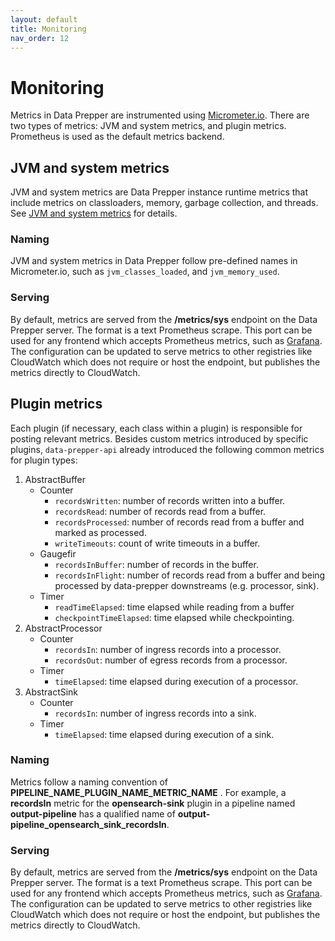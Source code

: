 ```yaml
---
layout: default
title: Monitoring
nav_order: 12
---
```


# Monitoring

Metrics in Data Prepper are instrumented using [Micrometer.io](https://micrometer.io/). There are two types of metrics: JVM and system metrics, and plugin metrics. Prometheus is used as the default metrics backend.

## JVM and system metrics

JVM and system metrics are Data Prepper instance runtime metrics that include metrics on classloaders, memory, garbage collection, and threads. See [JVM and system metrics](https://micrometer.io/docs/ref/jvm) for details. 

### Naming

JVM and system metrics in Data Prepper follow pre-defined names in Micrometer.io, such as `jvm_classes_loaded`, and `jvm_memory_used`. 

### Serving

By default, metrics are served from the **/metrics/sys** endpoint on the Data Prepper server. The format is a text Prometheus scrape. This port can be used for any frontend which accepts Prometheus metrics, such as [Grafana](https://prometheus.io/docs/visualization/grafana/). The configuration can be updated to serve metrics to other registries like CloudWatch which does not require or host the endpoint, but publishes the metrics directly to CloudWatch.

## Plugin metrics

Each plugin (if necessary, each class within a plugin) is responsible for posting relevant metrics. Besides custom metrics introduced by specific plugins, `data-prepper-api` already introduced the following common metrics for plugin types:

1. AbstractBuffer
    - Counter
        - `recordsWritten`: number of records written into a buffer.
        - `recordsRead`: number of records read from a buffer.
        - `recordsProcessed`: number of records read from a buffer and marked as processed.
        - `writeTimeouts`: count of write timeouts in a buffer.
    - Gaugefir 
        - `recordsInBuffer`: number of records in the buffer.
        - `recordsInFlight`: number of records read from a buffer and being processed by data-prepper downstreams (e.g. processor, sink).
    - Timer
        - `readTimeElapsed`: time elapsed while reading from a buffer
        - `checkpointTimeElapsed`: time elapsed while checkpointing.
2. AbstractProcessor
    - Counter
        - `recordsIn`: number of ingress records into a processor.
        - `recordsOut`: number of egress records from a processor.
    - Timer
        - `timeElapsed`: time elapsed during execution of a processor.
3. AbstractSink
    - Counter
        - `recordsIn`: number of ingress records into a sink.
    - Timer
        - `timeElapsed`: time elapsed during execution of a sink. 

### Naming

Metrics follow a naming convention of **PIPELINE_NAME_PLUGIN_NAME_METRIC_NAME** . For example, a **recordsIn** metric for the **opensearch-sink** plugin in a pipeline named **output-pipeline** has a qualified name of **output-pipeline_opensearch_sink_recordsIn**.

### Serving

By default, metrics are served from the **/metrics/sys** endpoint on the Data Prepper server. The format is a text Prometheus scrape. This port can be used for any frontend which accepts Prometheus metrics, such as [Grafana](https://prometheus.io/docs/visualization/grafana/). The configuration can be updated to serve metrics to other registries like CloudWatch which does not require or host the endpoint, but publishes the metrics directly to CloudWatch.